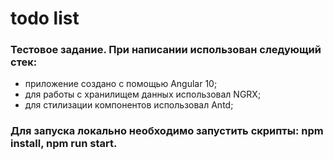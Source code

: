 # todo list
###  Тестовое задание. При написании использован следующий стек:   
- приложение создано с помощью Angular 10;
- для работы с хранилищем данных использовал NGRX;
- для стилизации компонентов использовал Antd;
 
### Для запуска локально необходимо запустить скрипты: npm install, npm run start.

